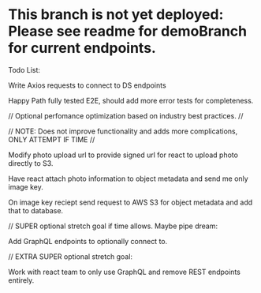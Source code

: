 # This branch is not yet deployed: Please see readme for demoBranch for current endpoints.

Todo List:

Write Axios requests to connect to DS endpoints

Happy Path fully tested E2E, should add more error tests for completeness.

// Optional perfomance optimization based on industry best practices. //

// NOTE: Does not improve functionality and adds more complications, ONLY ATTEMPT IF TIME //

Modify photo upload url to provide signed url for react to upload photo directly to S3.

Have react attach photo information to object metadata and send me only image key.

On image key reciept send request to AWS S3 for object metadata and add that to database.

// SUPER optional stretch goal if time allows. Maybe pipe dream:

Add GraphQL endpoints to optionally connect to.

// EXTRA SUPER optional stretch goal:

Work with react team to only use GraphQL and remove REST endpoints entirely.
